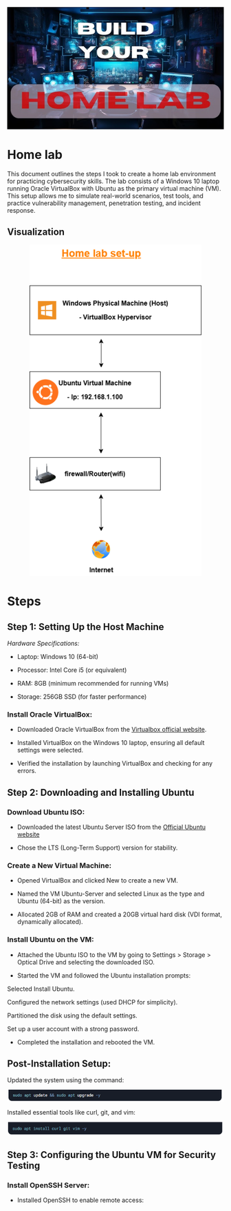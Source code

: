 <div align="center">
<img src="https://github.com/30Gramz/Home-lab/blob/265186f0b3f4d2c469402b65ddd8b7760030015d/hq720.jpg">
</div>

# Home lab
This document outlines the steps I took to create a home lab environment for practicing cybersecurity skills. The lab consists of a Windows 10 laptop running Oracle VirtualBox with Ubuntu as the primary virtual machine (VM). This setup allows me to simulate real-world scenarios, test tools, and practice vulnerability management, penetration testing, and incident response.

## Visualization
<div align="center">
  <img src="https://github.com/30Gramz/Home-lab/blob/53a44fe1a1babd63f9d5917f346cc5eb6fabe390/Untitled%20Diagram.drawio.png" alt="Home Lab Set-up" width="400">
</div>



# Steps 

## Step 1: Setting Up the Host Machine
*Hardware Specifications:*

- Laptop: Windows 10 (64-bit)

- Processor: Intel Core i5 (or equivalent)

- RAM: 8GB (minimum recommended for running VMs)

- Storage: 256GB SSD (for faster performance)

### Install Oracle VirtualBox:

- Downloaded Oracle VirtualBox from the <a href="https://www.virtualbox.org/"> Virtualbox official website</a>.

- Installed VirtualBox on the Windows 10 laptop, ensuring all default settings were selected.

- Verified the installation by launching VirtualBox and checking for any errors.

 ## Step 2: Downloading and Installing Ubuntu
### Download Ubuntu ISO:

- Downloaded the latest Ubuntu Server ISO from the <a href="https://ubuntu.com/download/desktop"> Official Ubuntu website </a>  

- Chose the LTS (Long-Term Support) version for stability.

### Create a New Virtual Machine:

- Opened VirtualBox and clicked New to create a new VM.

- Named the VM Ubuntu-Server and selected Linux as the type and Ubuntu (64-bit) as the version.

- Allocated 2GB of RAM and created a 20GB virtual hard disk (VDI format, dynamically allocated).

### Install Ubuntu on the VM:

- Attached the Ubuntu ISO to the VM by going to Settings > Storage > Optical Drive and selecting the downloaded ISO.

- Started the VM and followed the Ubuntu installation prompts:

Selected Install Ubuntu.

Configured the network settings (used DHCP for simplicity).

Partitioned the disk using the default settings.

Set up a user account with a strong password.

- Completed the installation and rebooted the VM.

## Post-Installation Setup:

Updated the system using the command:

 <img src="https://github.com/30Gramz/Home-lab/blob/eb8fad22ea56265f2e49ab39166a7c4c3c322e8e/update%20command.png">

Installed essential tools like curl, git, and vim:

 <img src="https://github.com/30Gramz/Home-lab/blob/6f4bb4c25111574333516409031ac5627a2d307e/update%20command%202.png">

 ## Step 3: Configuring the Ubuntu VM for Security Testing

### Install OpenSSH Server:

- Installed OpenSSH to enable remote access:
